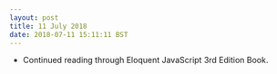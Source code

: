 ```yaml
---
layout: post
title: 11 July 2018 
date: 2018-07-11 15:11:11 BST
---
```

+ Continued reading through Eloquent JavaScript 3rd Edition Book.

